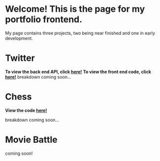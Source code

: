# Welcome! This is the page for my portfolio frontend.

My page contains three projects, two being near finished and one in early development.



# Twitter

**To view the back end API, click [here!](https://github.com/andrew-wulf/portfolio-backend/tree/main)**
**To view the front end code, click [here!](https://github.com/andrew-wulf/portfolio-frontend/tree/main/src/Twitter)**
breakdown coming soon...


# Chess
**View the code [here!](https://github.com/andrew-wulf/portfolio-frontend/tree/main/src/Chess/src)**

breakdown coming soon...



# Movie Battle

coming soon!
